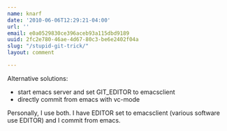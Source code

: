 ```yaml
---
name: knarf
date: '2010-06-06T12:29:21-04:00'
url: ''
email: e0a0529830ce396aceb93a115dbd9189
uuid: 2fc2e780-46ae-4d67-80c3-be6e2402f04a
slug: "/stupid-git-trick/"
layout: comment

---
```


Alternative solutions:
- start emacs server and set GIT_EDITOR to emacsclient
- directly commit from emacs with vc-mode

Personally, I use both. I have EDITOR set to emacsclient (various software
use EDITOR) and I commit from emacs.
